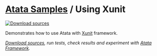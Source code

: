 # [Atata Samples](https://github.com/atata-framework/atata-samples) / Using Xunit

[![Download sources](https://img.shields.io/badge/Download-sources-brightgreen.svg)](https://github.com/atata-framework/atata-samples/raw/main/_archives/Xunit.zip)

Demonstrates how to use Atata with [Xunit](https://xunit.net/) framework.

*[Download sources](https://github.com/atata-framework/atata-samples/raw/main/_archives/Xunit.zip), run tests, check results and experiment with [Atata Framework](https://atata.io).*
